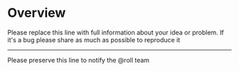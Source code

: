 # Overview

Please replace this line with full information about your idea or problem. If it's a bug please share as much as possible to reproduce it

---

Please preserve this line to notify the @roll team
